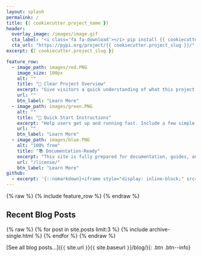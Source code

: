 ```yaml
---
layout: splash
permalink: /
title: {{ cookiecutter.project_name }}
header:
  overlay_image: /images/image.gif
  cta_label: "<i class='fa fa-download'></i> pip install {{ cookiecutter.project_slug }}"
  cta_url: "https://pypi.org/project/{{ cookiecutter.project_slug }}/"
excerpt: {{ cookiecutter.project_slug }}

feature_row:
  - image_path: images/red.PNG
    image_size: 100px
    alt: ""
    title: "🧠 Clear Project Overview"
    excerpt: "Give visitors a quick understanding of what this project does and why it exists. Use this space to introduce the purpose or goals of your work."
    url: ""
    btn_label: "Learn More"
  - image_path: images/green.PNG
    alt: ""
    title: "🚀 Quick Start Instructions"
    excerpt: "Help users get up and running fast. Include a few simple steps or commands that explain how to install, build, or run the project."
    url: ""
    btn_label: "Learn More"
  - image_path: images/blue.PNG
    alt: "100% free"
    title: "📚 Documentation-Ready"
    excerpt: "This site is fully prepared for documentation, guides, and changelogs. Add pages, organize content, and make this project easy to explore."
    url: "/license/"
    btn_label: "Learn More"
github:
  - excerpt: '{::nomarkdown}<iframe style="display: inline-block;" src="https://ghbtns.com/github-btn.html?user=mmistakes&repo=minimal-mistakes&type=star&count=true&size=large" frameborder="0" scrolling="0" width="160px" height="30px"></iframe> <iframe style="display: inline-block;" src="https://ghbtns.com/github-btn.html?user=mmistakes&repo=minimal-mistakes&type=fork&count=true&size=large" frameborder="0" scrolling="0" width="158px" height="30px"></iframe>{:/nomarkdown}'
---
```


{% raw %}
{% include feature_row %}
{% endraw %}

<h2> Recent Blog Posts </h2>

{% raw %}
{% for post in site.posts limit:3 %}
  {% include archive-single.html %}
{% endfor %}
{% endraw %}

[See all blog posts...]({`{` site.url `}`}{`{` site.baseurl `}`}/blog/){: .btn .btn--info}
